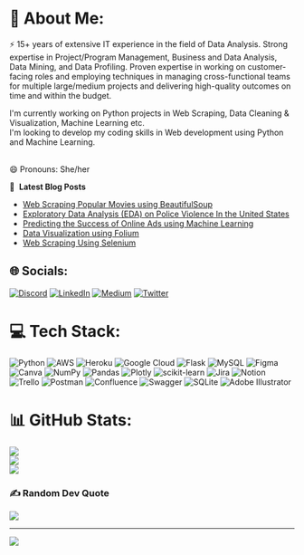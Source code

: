 # 💫 About Me:
⚡ 15+ years of extensive IT experience in the field of Data Analysis. Strong expertise in Project/Program Management, Business and Data Analysis, Data Mining, and Data Profiling. Proven expertise in working on customer-facing roles and employing techniques in managing cross-functional teams for multiple large/medium projects and delivering high-quality outcomes on time and within the budget. 

I'm currently working on Python projects in Web Scraping, Data Cleaning & Visualization, Machine Learning etc. <br>I'm looking to develop my coding skills in Web development using Python and Machine Learning. 

<br> 😄 Pronouns: She/her<br>

📕 &nbsp;**Latest Blog Posts**
<!-- BLOG-POST-LIST:START -->
- [Web Scraping Popular Movies using BeautifulSoup](https://blog.jovian.ai/web-scraping-popular-movies-using-beautifulsoup-5bab0852fee4)
- [Exploratory Data Analysis (EDA) on Police Violence In the United States](https://blog.jovian.ai/a-study-on-police-violence-in-united-states-36b552e9ab27)
- [Predicting the Success of Online Ads using Machine Learning](https://blog.jovian.ai/machine-learning-project-on-predicting-deal-probability-for-online-ads-ed0a60b37671)
- [Data Visualization using Folium](https://blog.jovian.ai/data-visualization-using-folium-6d13da0c7a2c)
- [Web Scraping Using Selenium](https://blog.jovian.ai/web-scraping-using-selenium-2a3ffa1f03f4)
<!-- BLOG-POST-LIST:END -->


## 🌐 Socials:
[![Discord](https://img.shields.io/badge/Discord-%237289DA.svg?logo=discord&logoColor=white)](htttps://discord.gg/4821) [![LinkedIn](https://img.shields.io/badge/LinkedIn-%230077B5.svg?logo=linkedin&logoColor=white)](https://linkedin.com/in/deepa-sarojam) [![Medium](https://img.shields.io/badge/Medium-12100E?logo=medium&logoColor=white)](https://medium.com/@deepa-sarojam) [![Twitter](https://img.shields.io/badge/Twitter-%231DA1F2.svg?logo=Twitter&logoColor=white)](https://twitter.com/Deepa_Sarojam) 

# 💻 Tech Stack:
![Python](https://img.shields.io/badge/python-3670A0?style=flat&logo=python&logoColor=ffdd54) ![AWS](https://img.shields.io/badge/AWS-%23FF9900.svg?style=flat&logo=amazon-aws&logoColor=white) ![Heroku](https://img.shields.io/badge/heroku-%23430098.svg?style=flat&logo=heroku&logoColor=white) ![Google Cloud](https://img.shields.io/badge/Google%20Cloud-%234285F4.svg?style=flat&logo=google-cloud&logoColor=white) ![Flask](https://img.shields.io/badge/flask-%23000.svg?style=flat&logo=flask&logoColor=white) ![MySQL](https://img.shields.io/badge/mysql-%2300f.svg?style=flat&logo=mysql&logoColor=white) 	![Figma](https://img.shields.io/badge/figma-%23F24E1E.svg?style=flat&logo=figma&logoColor=white) ![Canva](https://img.shields.io/badge/Canva-%2300C4CC.svg?style=flat&logo=Canva&logoColor=white) ![NumPy](https://img.shields.io/badge/numpy-%23013243.svg?style=flat&logo=numpy&logoColor=white) ![Pandas](https://img.shields.io/badge/pandas-%23150458.svg?style=flat&logo=pandas&logoColor=white) ![Plotly](https://img.shields.io/badge/Plotly-%233F4F75.svg?style=flat&logo=plotly&logoColor=white) ![scikit-learn](https://img.shields.io/badge/scikit--learn-%23F7931E.svg?style=flat&logo=scikit-learn&logoColor=white) ![Jira](https://img.shields.io/badge/jira-%230A0FFF.svg?style=flat&logo=jira&logoColor=white) ![Notion](https://img.shields.io/badge/Notion-%23000000.svg?style=flat&logo=notion&logoColor=white) ![Trello](https://img.shields.io/badge/Trello-%23026AA7.svg?style=flat&logo=Trello&logoColor=white) ![Postman](https://img.shields.io/badge/Postman-FF6C37?style=flat&logo=postman&logoColor=white) ![Confluence](https://img.shields.io/badge/confluence-%23172BF4.svg?style=flat&logo=confluence&logoColor=white) ![Swagger](https://img.shields.io/badge/-Swagger-%23Clojure?style=flat&logo=swagger&logoColor=white) ![SQLite](https://img.shields.io/badge/sqlite-%2307405e.svg?style=flat&logo=sqlite&logoColor=white) ![Adobe Illustrator](https://img.shields.io/badge/adobeillustrator-%23FF9A00.svg?style=flat&logo=adobeillustrator&logoColor=white)
# 📊 GitHub Stats:
![](https://github-readme-stats.vercel.app/api?username=deepa-sarojam&theme=dark&hide_border=false&include_all_commits=false&count_private=false)<br/>
![](https://github-readme-streak-stats.herokuapp.com/?user=deepa-sarojam&theme=dark&hide_border=false)<br/>
![](https://github-readme-stats.vercel.app/api/top-langs/?username=deepa-sarojam&theme=dark&hide_border=false&include_all_commits=false&count_private=false&layout=compact)

### ✍️ Random Dev Quote
![](https://quotes-github-readme.vercel.app/api?type=horizontal&theme=dark)

---
[![](https://visitcount.itsvg.in/api?id=deepa-sarojam&label=Profile%20Views&color=0&icon=0&pretty=false)](https://visitcount.itsvg.in)
